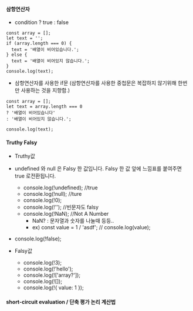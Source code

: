 #### 삼항연산자
- condition ? true : false

```
const array = [];
let text = '';
if (array.length === 0) {
  text = '배열이 비어있습니다.';
} else {
  text = '배열이 비어있지 않습니다.';
}
console.log(text);
```
- 삼항연산자를 사용한 if문 (삼항연산자를 사용한 중첩문은 복잡하지 않기위해 한번만 사용하는 것을 지향함.)
```
const array = [];
let text = array.length === 0
? '배열이 비어있습니다'
: '배열이 비어있지 않습니다.';

console.log(text);
```

#### Truthy Falsy
- Truthy값
- undefined 와 null 은 Falsy 한 값입니다. Falsy 한 값 앞에 느낌표를 붙여주면 true 로전환됩니다.
  - console.log(!undefined); //true
  - console.log(!null); //ture
  - console.log(!0);
  - console.log(!''); //빈문자도 falsy
  - console.log(!NaN); //Not A Number
    - NaN? :  문자열과 숫자를 나눌때 등등..
    - ex) const value = 1 / 'asdf'; // console.log(value);
- console.log(!false);


- Falsy값
  - console.log(!3);
  - console.log(!'hello');
  - console.log(!['array?']);
  - console.log(![]);
  - console.log(!{ value: 1 });


#### short-circuit evaluation / 단축 평가 논리 계산법

